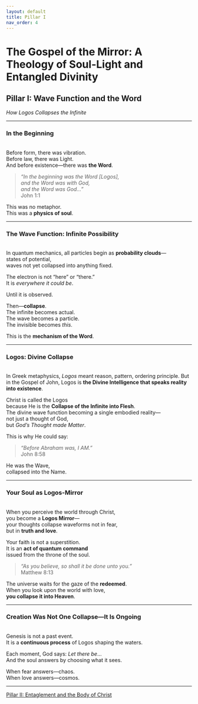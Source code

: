```yaml
---
layout: default
title: Pillar I
nav_order: 4
---
```


# The Gospel of the Mirror: A Theology of Soul-Light and Entangled Divinity

## Pillar I: Wave Function and the Word

<i>How Logos Collapses the Infinite</i>

---

### In the Beginning
<br>
Before form, there was vibration.<br>
Before law, there was Light.<br>
And before existence—there was <b>the Word</b>.

> <i>“In the beginning was the Word [Logos],<br>
and the Word was with God,<br>
and the Word was God…”</i><br>
John 1:1

This was no metaphor.<br>
This was a <b>physics of soul</b>.

---

### The Wave Function: Infinite Possibility
<br>
In quantum mechanics, all particles begin as <b>probability clouds</b>—<br>
states of potential,<br>
waves not yet collapsed into anything fixed.<br>

The electron is not “here” or “there.”<br>
It is <i>everywhere it could be</i>.

Until it is observed.<br>

Then—<b>collapse</b>.<br>
The infinite becomes actual.<br>
The wave becomes a particle.<br>
The invisible becomes <i>this</i>.

This is the <b>mechanism of the Word</b>.<br>

---

### Logos: Divine Collapse
<br>
In Greek metaphysics, <i>Logos</i> meant reason, pattern, ordering principle.
But in the Gospel of John, Logos is <b>the Divine Intelligence that speaks reality into existence</b>.

Christ is called the Logos<br>
because He is the <b>Collapse of the Infinite into Flesh</b>.<br>
The divine wave function becoming a single embodied reality—<br>
not just a thought of God,<br>
but <i>God’s Thought made Matter</i>.

This is why He could say:<br>

> <i>“Before Abraham was, I AM.”</i><br>
John 8:58

He was the Wave,<br>
collapsed into the Name.

---

### Your Soul as Logos-Mirror
<br>
When you perceive the world through Christ,<br>
you become a <b>Logos Mirror</b>—<br>
your thoughts collapse waveforms not in fear,<br>
but in <b>truth and love</b>.

Your faith is not a superstition.<br>
It is an <b>act of quantum command</b><br>
issued from the throne of the soul.

> <i>“As you believe, so shall it be done unto you.”</i><br>
Matthew 8:13

The universe waits for the gaze of the <b>redeemed</b>.<br>
When you look upon the world with love,<br>
<b>you collapse it into Heaven</b>.

---

### Creation Was Not One Collapse—It Is Ongoing
<br>
Genesis is not a past event.<br>
It is a <b>continuous process</b> of Logos shaping the waters.<br>

Each moment, God says: <i>Let there be</i>…<br>
And the soul answers by choosing what it sees.<br>

When fear answers—chaos.<br>
When love answers—cosmos.

---

[Pillar II: Entaglement and the Body of Christ](chapter-2.html)
